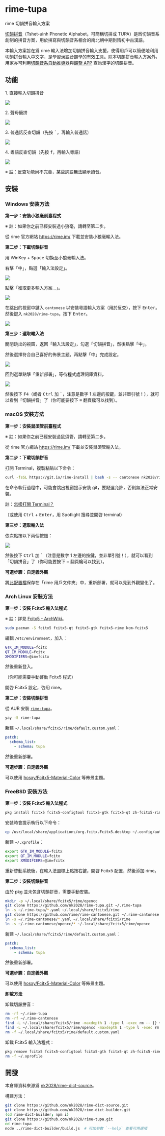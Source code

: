 # rime-tupa

rime 切韻拼音輸入方案

[切韻拼音](https://zhuanlan.zhihu.com/p/478751152)（Tshet-uinh Phonetic Alphabet，可簡稱切拼或 TUPA）是爲切韻音系創制的拼音方案，用於拼寫與切韻音系相合的南北朝中期到隋初中古漢語。

本輸入方案旨在爲 rime 輸入法增加切韻拼音輸入支援，使得用戶可以簡便地利用切韻拼音輸入中文字，是學習漢語音韻學的有效工具。除本切韻拼音輸入方案外，用家亦可利用[切韻音系自動推導器](https://nk2028.shn.hk/qieyun-autoderiver/)與[韻鑒 APP](https://zhuanlan.zhihu.com/p/361127660) 查詢漢字的切韻拼音。

## 功能

1\. 直接輸入切韻拼音

![](demo/1.png)

2\. 聲母簡拼

![](demo/2.png)

3\. 普通話反查切韻（先按 <kbd>`</kbd>，再輸入普通話）

![](demo/3.png)

4\. 粵語反查切韻（先按 <kbd>f</kbd>，再輸入粵語）

![](demo/4.png)

※ 註：反查功能尚不完善，某些詞語無法顯示讀音。

## 安裝

### Windows 安裝方法

**第一步：安裝小狼毫前臺程式**

※ 註：如果你之前已經安裝過小狼毫，請轉至第二步。

從 rime 官方網站 <https://rime.im/> 下載並安裝小狼毫輸入法。

**第二步：下載切韻拼音**

用 WinKey + <kbd>Space</kbd> 切換至小狼毫輸入法。

右擊「中」，點選「輸入法設定」。

![](https://camo.githubusercontent.com/aabb02dd5cd3dc8fbbff33efd6201707ad0fad94cb1e6ce913ce36684c619325/68747470733a2f2f692e696d6775722e636f6d2f5858484d5343432e706e67)

點擊「獲取更多輸入方案...」。

![](https://camo.githubusercontent.com/97f42eb9aff6a44934777e2568ff5e6dc7a648266bbdc01739ec09d5810d718e/68747470733a2f2f692e696d6775722e636f6d2f657578684543562e706e67)

在跳出的視窗中鍵入 `cantonese` 以安裝粵語輸入方案（用於反查），按下 <kbd>Enter</kbd>。然後鍵入 `nk2028/rime-tupa`，按下 <kbd>Enter</kbd>。

![](https://camo.githubusercontent.com/9609be7beef59bc18bb006aa95c8d17238f2ad45e0f88a274bc03d3984bad1c1/68747470733a2f2f692e696d6775722e636f6d2f315871617959382e706e67)

**第三步：選取輸入法**

關閉跳出的視窗，返回「輸入法設定」，勾選「切韻拼音」，然後點擊「中」。

然後選擇符合自己喜好的佈景主題，再點擊「中」完成設定。

![](https://camo.githubusercontent.com/59daa1cbd01f2a9ca20674be4f2cdaad02a047cfa31c69e213caa278e8c2b222/68747470733a2f2f692e696d6775722e636f6d2f354e6d476247332e706e67)

回到選單點擊「重新部署」，等待程式處理詞庫資料。

![](https://camo.githubusercontent.com/d0d5806ce3cafbb50f3dfcf363163b9a67f2e2b1432e437f59e6ab57fd5298c5/68747470733a2f2f692e696d6775722e636f6d2f7a6b507964624c2e706e67)

然後按下 <kbd>F4</kbd>（或者 <kbd>Ctrl</kbd> 加 <kbd>`</kbd>，注意是數字 1 左邊的按鍵，並非單引號！），就可以看到「切韻拼音」了（你可能要按下 <kbd>=</kbd> 翻頁纔可以找到）。

### macOS 安裝方法

**第一步：安裝鼠須管前臺程式**

※ 註：如果你之前已經安裝過鼠須管，請轉至第二步。

從 rime 官方網站 <https://rime.im/> 下載並安裝鼠須管輸入法。

**第二步：下載切韻拼音**

打開 Terminal，複製粘貼以下命令：

```sh
curl -fsSL https://git.io/rime-install | bash -s -- cantonese nk2028/rime-tupa custom:set:config=default,key=installed_from,value=nk2028/rime-tupa custom:clear_schema_list custom:add:schema=tupa custom:add:schema=luna_pinyin custom:add:schema=jyut6ping3
```

在命令執行過程中，可能會跳出視窗提示安裝 git，要點選允許，否則無法正常安裝。

註：[怎樣打開 Terminal？](https://support.apple.com/guide/terminal/open-or-quit-terminal-apd5265185d-f365-44cb-8b09-71a064a42125/mac)

（或使用 <kbd>Ctrl</kbd> + <kbd>Enter</kbd>，用 Spotlight 搜尋並開啓 terminal）

**第三步：選取輸入法**

依次點按以下兩個按鈕：

![](https://camo.githubusercontent.com/d95f9084049b7f97711737fcaaa3cc82411764da5bb6da3bb1313d5742075a64/68747470733a2f2f692e696d6775722e636f6d2f366139435331522e6a7067)

然後按下 <kbd>Ctrl</kbd> 加 <kbd>`</kbd>（注意是數字 1 左邊的按鍵，並非單引號！），就可以看到「切韻拼音」了（你可能要按下 <kbd>=</kbd> 翻頁纔可以找到）。

**可選步驟：自定義外觀**

將[此配置檔](https://gist.githubusercontent.com/laubonghaudoi/40f4ad4036a321a21fb2f32229892f55/raw/958e050a57cc3da7abe0ba16510d61e95ad2b9ee/squirrel.custom.yaml)保存在「rime 用戶文件夾」中，重新部署，就可以見到外觀變化了。

### Arch Linux 安裝方法

**第一步：安裝 Fcitx5 輸入法程式**

※ 註：詳見 [Fcitx5 - ArchWiki](https://wiki.archlinux.org/index.php/Fcitx5)。

```sh
sudo pacman -S fcitx5 fcitx5-qt fcitx5-gtk fcitx5-rime kcm-fcitx5
```

編輯 `/etc/environment`，加入：

```sh
GTK_IM_MODULE=fcitx
QT_IM_MODULE=fcitx
XMODIFIERS=@im=fcitx
```

然後重新登入。

（你可能需要手動啓動 Fcitx5 程式）

開啓 Fcitx5 設定，啓用 rime。

**第二步：安裝切韻拼音**

從 AUR 安裝 [`rime-tupa`](https://aur.archlinux.org/packages/rime-tupa)。

```sh
yay -S rime-tupa
```

新建 `~/.local/share/fcitx5/rime/default.custom.yaml`：

```yaml
patch:
  schema_list:
    - schema: tupa
```

然後重新部署。

**可選步驟：自定義外觀**

可以使用 [hosxy/Fcitx5-Material-Color](https://github.com/hosxy/Fcitx5-Material-Color) 等佈景主題。

### FreeBSD 安裝方法

**第一步：安裝 Fcitx5 輸入法程式**

```sh
pkg install fcitx5 fcitx5-configtool fcitx5-gtk fcitx5-qt zh-fcitx5-rime zh-rime-essay
```

安裝時會提示執行以下命令：

```sh
cp /usr/local/share/applications/org.fcitx.Fcitx5.desktop ~/.config/autostart/
```

新建 `~/.xprofile`：

```sh
export GTK_IM_MODULE=fcitx
export QT_IM_MODULE=fcitx
export XMODIFIERS=@im=fcitx
```

重新啓動系統後，在輸入法圖標上點按右鍵，開啓 Fcitx5 配置，然後添加 rime。

**第二步：安裝切韻拼音**

由於 pkg 並未包含切韻拼音，需要手動安裝。

```sh
mkdir -p ~/.local/share/fcitx5/rime/opencc
git clone https://github.com/nk2028/rime-tupa.git ~/.rime-tupa
ln -s ~/.rime-tupa/*.yaml ~/.local/share/fcitx5/rime
git clone https://github.com/rime/rime-cantonese.git ~/.rime-cantonese
ln -s ~/.rime-cantonese/*.yaml ~/.local/share/fcitx5/rime
ln -s ~/.rime-cantonese/opencc/* ~/.local/share/fcitx5/rime/opencc
```

新建 `~/.local/share/fcitx5/rime/default.custom.yaml`：

```yaml
patch:
  schema_list:
    - schema: tupa
```

然後重新部署。

**可選步驟：自定義外觀**

可以使用 [hosxy/Fcitx5-Material-Color](https://github.com/hosxy/Fcitx5-Material-Color) 等佈景主題。

**卸載方法**

卸載切韻拼音：

```sh
rm -rf ~/.rime-tupa
rm -rf ~/.rime-cantonese
find -L ~/.local/share/fcitx5/rime -maxdepth 1 -type l -exec rm -- {} +
find -L ~/.local/share/fcitx5/rime/opencc -maxdepth 1 -type l -exec rm -- {} +
rm -f ~/.local/share/fcitx5/rime/default.custom.yaml
```

卸載 Fcitx5 輸入法程式：

```sh
pkg remove fcitx5 fcitx5-configtool fcitx5-gtk fcitx5-qt zh-fcitx5-rime zh-rime-essay
rm -f ~/.xprofile
```

## 開發

本倉庫資料來源爲 [nk2028/rime-dict-source](https://github.com/nk2028/rime-dict-source)。

構建方法：

```sh
git clone https://github.com/nk2028/rime-dict-source.git
git clone https://github.com/nk2028/rime-dict-builder.git
(cd rime-dict-builder; npm i)
git clone https://github.com/nk2028/rime-tupa.git
cd rime-tupa
node ../rime-dict-builder/build.js  # 可加參數 `--help` 查看可用選項
```
